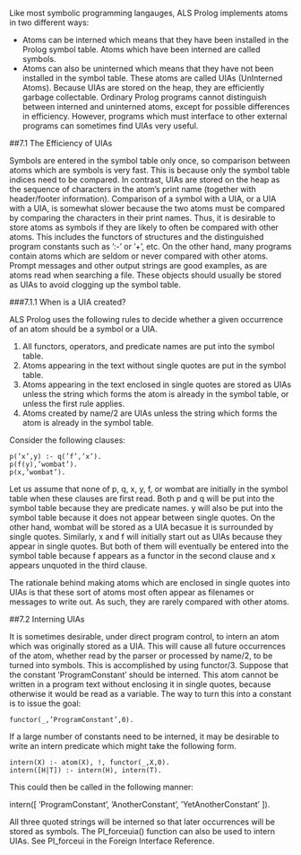 Like most symbolic programming langauges, ALS Prolog implements atoms in
two different ways:
* Atoms can be interned which means that they have been installed in the Prolog symbol table. Atoms which have been interned are called symbols.
* Atoms can also be uninterned which means that they have not been installed
in the symbol table. These atoms are called UIAs (UnInterned Atoms).
Because UIAs are stored on the heap, they are efficiently garbage collectable. Ordinary Prolog programs cannot distinguish between interned and uninterned atoms,
except for possible differences in efficiency. However, programs which must interface to other external programs can sometimes find UIAs very useful.

##7.1 The Efficiency of UIAs

Symbols are entered in the symbol table only once, so comparison between atoms
which are symbols is very fast. This is because only the symbol table indices need
to be compared. In contrast, UIAs are stored on the heap as the sequence of characters in the atom’s print name (together with header/footer information). Comparison of a symbol with a UIA, or a UIA with a UIA, is somewhat slower because
the two atoms must be compared by comparing the characters in their print names.
Thus, it is desirable to store atoms as symbols if they are likely to often be compared with other atoms. This includes the functors of structures and the distinguished program constants such as ’:-’ or ’+’, etc. On the other hand, many programs contain atoms which are seldom or never compared with other atoms. Prompt messages and other output strings are good examples, as are atoms read when
searching a file. These objects should usually be stored as UIAs to avoid clogging
up the symbol table.

###7.1.1 When is a UIA created?

ALS Prolog uses the following rules to decide whether a given occurrence of an
atom should be a symbol or a UIA.

1. All functors, operators, and predicate names are put into the symbol table.
2. Atoms appearing in the text without single quotes are put in the symbol table.
3. Atoms appearing in the text enclosed in single quotes are stored as UIAs unless
the string which forms the atom is already in the symbol table, or unless the first
rule applies.
4. Atoms created by name/2 are UIAs unless the string which forms the atom is
already in the symbol table.

Consider the following clauses:
````
p(’x’,y) :- q(’f’,’x’).
p(f(y),’wombat’).
p(x,’wombat’).
````
Let us assume that none of p, q, x, y, f, or wombat are initially in the symbol table
when these clauses are first read. Both p and q will be put into the symbol table
because they are predicate names. y will also be put into the symbol table because
it does not appear between single quotes. On the other hand, wombat will be
stored as a UIA becasue it is surrounded by single quotes. Similarly, x and f will
initially start out as UIAs because they appear in single quotes. But both of them
will eventually be entered into the symbol table because f appears as a functor in
the second clause and x appears unquoted in the third clause.

The rationale behind making atoms which are enclosed in single quotes into UIAs
is that these sort of atoms most often appear as filenames or messages to write out.
As such, they are rarely compared with other atoms.

##7.2 Interning UIAs

It is sometimes desirable, under direct program control, to intern an atom which
was originally stored as a UIA. This will cause all future occurrences of the atom,
whether read by the parser or processed by name/2, to be turned into symbols.
This is accomplished by using functor/3. Suppose that the constant ’ProgramConstant’ should be interned. This atom cannot be written in a program text without enclosing it in single quotes, because otherwise it would be read as a
variable. The way to turn this into a constant is to issue the goal:

    functor(_,’ProgramConstant’,0).

If a large number of constants need to be interned, it may be desirable to write an
intern predicate which might take the following form.
````
intern(X) :- atom(X), !, functor(_,X,0).
intern([H|T]) :- intern(H), intern(T).
````
This could then be called in the following manner:

intern([ ’ProgramConstant’, ’AnotherConstant’, ’YetAnotherConstant’ ]).

All three quoted strings will be interned so that later occurrences will be stored as
symbols. The PI_forceuia() function can also be used to intern UIAs. See
PI_forceui in the Foreign Interface Reference.



